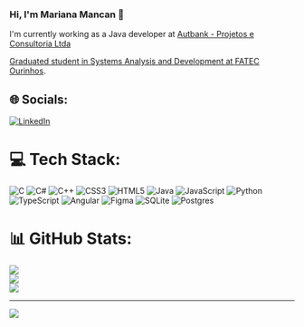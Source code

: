 ### Hi, I'm Mariana Mancan 👋

I'm currently working as a Java developer at <a href="https://www.linkedin.com/company/autbank---projetos-e-consultoria-ltda/mycompany/">Autbank - Projetos e Consultoria Ltda

Graduated student in Systems Analysis and Development at <a href="https://www.fatecourinhos.edu.br/aluno/">FATEC Ourinhos</a>.

## 🌐 Socials:
[![LinkedIn](https://img.shields.io/badge/LinkedIn-%230077B5.svg?logo=linkedin&logoColor=white)](https://linkedin.com/in/mariana-frederico-mancan) 

# 💻 Tech Stack:
![C](https://img.shields.io/badge/c-%2300599C.svg?style=flat-square&logo=c&logoColor=white) ![C#](https://img.shields.io/badge/c%23-%23239120.svg?style=flat-square&logo=c-sharp&logoColor=white) ![C++](https://img.shields.io/badge/c++-%2300599C.svg?style=flat-square&logo=c%2B%2B&logoColor=white) ![CSS3](https://img.shields.io/badge/css3-%231572B6.svg?style=flat-square&logo=css3&logoColor=white) ![HTML5](https://img.shields.io/badge/html5-%23E34F26.svg?style=flat-square&logo=html5&logoColor=white) ![Java](https://img.shields.io/badge/java-%23ED8B00.svg?style=flat-square&logo=java&logoColor=white) ![JavaScript](https://img.shields.io/badge/javascript-%23323330.svg?style=flat-square&logo=javascript&logoColor=%23F7DF1E) ![Python](https://img.shields.io/badge/python-3670A0?style=flat-square&logo=python&logoColor=ffdd54) ![TypeScript](https://img.shields.io/badge/typescript-%23007ACC.svg?style=flat-square&logo=typescript&logoColor=white) ![Angular](https://img.shields.io/badge/angular-%23DD0031.svg?style=flat-square&logo=angular&logoColor=white) 	![Figma](https://img.shields.io/badge/figma-%23F24E1E.svg?style=flat-square&logo=figma&logoColor=white) ![SQLite](https://img.shields.io/badge/sqlite-%2307405e.svg?style=flat-square&logo=sqlite&logoColor=white) ![Postgres](https://img.shields.io/badge/postgres-%23316192.svg?style=flat-square&logo=postgresql&logoColor=white)
# 📊 GitHub Stats:
![](https://github-readme-stats.vercel.app/api?username=MarianaMancan&theme=synthwave&hide_border=false&include_all_commits=true&count_private=true)<br/>
![](https://github-readme-streak-stats.herokuapp.com/?user=MarianaMancan&theme=synthwave&hide_border=false)<br/>
![](https://github-readme-stats.vercel.app/api/top-langs/?username=MarianaMancan&langs_count=10&theme=synthwave&hide_border=false&include_all_commits=true&count_private=true&layout=compact)

---

![](https://komarev.com/ghpvc/?username=MarianaMancan&color=ff69b4)
